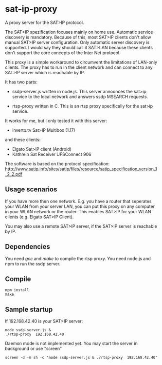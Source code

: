 sat-ip-proxy
============

A proxy server for the SAT>IP protocol.

The SAT>IP spezification focuses mainly on home use. Automatic service discovery is mandatory.
Because of this, most SAT>IP clients don't allow manual SAT>IP server configuration. Only automatic 
server discovery is supported. I would say they should call it SAT>LAN because these clients
don't support the core concepts of the Inter Net protocol.

This proxy is a simple workaround to circumvent the limitations of LAN-only clients.
The proxy has to run in the client network and can connect to any SAT>IP server which is
reachable by IP.

It has two parts:

- ssdp-server.js written in node.js. This server announces the sat>ip service to the local network and answers ssdp MSEARCH requests.

- rtsp-proxy written in C. This is an rtsp proxy specifically for the sat>ip service.

It works for me, but I only tested it with this server:

- inverto.tv Sat>IP Multibox (1.17)

and these clients:

- Elgato Sat>IP client (Android)
- Kathrein Sat Receiver UFSConnect 906

The software is based on the protocol specification: http://www.satip.info/sites/satip/files/resource/satip_specification_version_1_2_2.pdf

Usage scenarios
---------------

If you have more then one network. E.g. you have a router that seperates your WLAN from your server LAN,
you can put this proxy on any computer in your WLAN network or the router. This enables SAT>IP for your WLAN 
clients (e.g. Elgato SAT>IP Client).

You may also use a remote SAT>IP server, if the SAT>IP server is reachable by IP. 

Dependencies
------------

You need *gcc* and *make* to compile the rtsp proxy.
You need node.js and npm to run the ssdp server.

Compile
-------

```
npm install
make
```

Sample startup
--------------

If 192.168.42.40 is your SAT>IP server:

```
node ssdp-server.js &
./rtsp-proxy  192.168.42.40
```

Daemon mode is not implemented yet. You may start the server in background or use "screen"

```
screen -d -m sh -c "node ssdp-server.js & ./rtsp-proxy  192.168.42.40"
```

